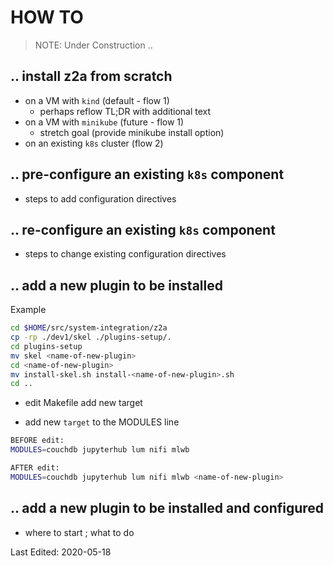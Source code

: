 # HOW TO

>NOTE: Under Construction ..

## .. install z2a from scratch

* on a VM with `kind` (default - flow 1)
  * perhaps reflow TL;DR with additional text
* on a VM with `minikube` (future - flow 1)
  * stretch goal (provide minikube install option)
* on an existing `k8s` cluster (flow 2)

## .. pre-configure an existing `k8s` component

* steps to add configuration directives

## .. re-configure an existing `k8s` component

* steps to change existing configuration directives

## .. add a new plugin to be installed

Example

```sh
cd $HOME/src/system-integration/z2a
cp -rp ./dev1/skel ./plugins-setup/.
cd plugins-setup
mv skel <name-of-new-plugin>
cd <name-of-new-plugin>
mv install-skel.sh install-<name-of-new-plugin>.sh
cd ..
```

* edit Makefile add new target

* add new `target` to the MODULES line

```sh
BEFORE edit:
MODULES=couchdb jupyterhub lum nifi mlwb

AFTER edit:
MODULES=couchdb jupyterhub lum nifi mlwb <name-of-new-plugin>
```

## .. add a new plugin to be installed and configured

* where to start ; what to do

Last Edited: 2020-05-18
